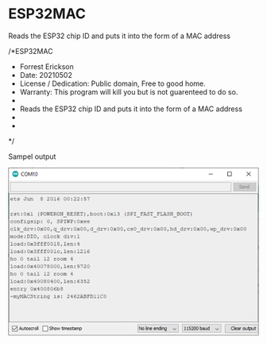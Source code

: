 # ESP32MAC
Reads the ESP32 chip ID and puts it into the form of a MAC address


/*ESP32MAC
 * Forrest Erickson
 * Date: 20210502
 * License / Dedication: Public domain, Free to good home.
 * Warranty: This program will kill you but is not guarenteed to do so.
 * 
 * Reads the ESP32 chip ID and puts it into the form of a MAC address
 * 
 * 
 */
 
 Sampel output
 
![Screen shot of output](/SampleESP32MACoutput.gif)




